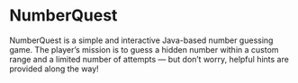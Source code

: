 # NumberQuest
NumberQuest is a simple and interactive Java-based number guessing game. The player’s mission is to guess a hidden number within a custom range and a limited number of attempts — but don’t worry, helpful hints are provided along the way!

